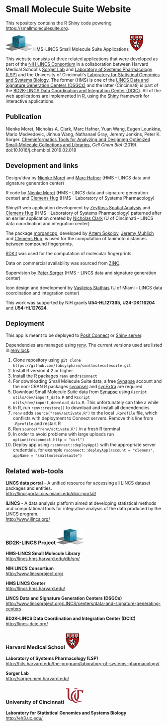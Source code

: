 # Small Molecule Suite Website

This repository contains the R Shiny code powering
https://smallmoleculesuite.org.

<p float="left">
<img src="www/sms/assets/img/dcic.png" height="50" width="85" alt="LINCS DCIC">
HMS-LINCS Small Molecule Suite Applications
<img src="www/sms/assets/img/logo_harvard_150.png" height="50" width="42" alt="HMS LINCS Center">
</p>

This website consists of three related applications that were developed as part
of the [NIH LINCS Consortium](http://www.lincsproject.org/) in a collaboration
between Harvard Medical School's [Sorger Lab](http://sorger.med.harvard.edu/)
and [Laboratory of Systems Pharmacology
(LSP)](http://hits.harvard.edu/the-program/laboratory-of-systems-pharmacology/about/)
and the University of Cincinnati's [Laboratory for Statistical Genomics and
Systems Biology](http://eh3.uc.edu/). The former (HMS) is one of the [LINCS Data
and Signature Generation Centers
(DSGCs)](http://www.lincsproject.org/LINCS/centers/data-and-signature-generating-centers)
and the latter (Cincinnati) is part of the [BD2K-LINCS Data Coordination and
Integration Center (DCIC)](http://lincs-dcic.org/). All of the web applications
are implemented in [R](https://www.r-project.org/), using the
[Shiny](https://shiny.rstudio.com/) framework for interactive applications.

## Publication

Nienke Moret, Nicholas A. Clark, Marc Hafner, Yuan Wang, Eugen Lounkine, Mario
Medvedovic, Jinhua Wang, Nathanael Gray, Jeremy Jenkins, Peter K. Sorger.
<a href = "https://www.cell.com/cell-chemical-biology/fulltext/S2451-9456(19)30073-X" target="_blank">
Cheminformatics Tools for Analyzing and Designing Optimized
Small-Molecule Collections and Libraries.</a> *Cell Chem Biol* (2019).
doi:10.1016/j.chembiol.2019.02.018

## Development and links

Design/idea by [Nienke Moret](https://scholar.harvard.edu/nienkemoret) and
[Marc Hafner](https://scholar.harvard.edu/hafner) (HMS - LINCS data and signature generation center)


R code by [Nienke Moret](https://scholar.harvard.edu/nienkemoret) (HMS - LINCS data and signature generation center)
and [Clemens Hug](https://scholar.harvard.edu/clemenshug) (HMS - Laboratory of Systems Pharmacology)


Shiny/R web application development by [ZevRoss Spatial Analysis](www.zevross.com)
and [Clemens Hug](https://scholar.harvard.edu/clemenshug)  (HMS - Laboratory of Systems Pharmacology)
patterned after an earlier application created by
[Nicholas Clark](https://github.com/NicholasClark) (U of Cincinnati - LINCS data
coordination and integration center)


The package [morgancpp](https://github.com/labsyspharm/morgancpp), developed by
[Artem Sokolov](https://scholar.harvard.edu/artem-sokolov/home),
[Jeremy Muhlich](https://scholar.harvard.edu/jmuhlich/home) and
[Clemens Hug](https://scholar.harvard.edu/clemenshug), is used for the computation
of tanimoto distances between compound fingerprints.


[RDKit](https://www.rdkit.org/) was used for the computation of molecular fingerprints.


Data on commercial availability was sourced from [ZINC](http://zinc15.docking.org/).


Supervision by [Peter Sorger](https://sorger.med.harvard.edu/people/peter-sorger-phd/)
(HMS - LINCS data and signature generation center)


Icon design and development by [Vasileios Stathias](http://ccs.miami.edu/team_member/vasileios-vas-stathias/)
(U of Miami - LINCS data coordination and integration center)

This work was supported by NIH grants **U54-HL127365**, **U24-DK116204** and **U54-HL127624**.

## Deployment

This app is meant to be deployed to [Posit Connect](https://posit.co/products/enterprise/connect/)
or [Shiny server](https://posit.co/products/open-source/shinyserver/).

Dependencies are managed using [renv](https://rstudio.github.io/renv). The current
versions used are listed in [renv.lock](renv.lock).

1. Clone repository using `git clone https://github.com/labsyspharm/smallmoleculesuite.git`
2. Install R version 4.2 or higher
3. Install the R packages `renv` and`rsconnect`
4. For downloading Small Molecule Suite data, a free [Synapse](https://www.synapse.org)
  account and the non-CRAN R packages [synapser](https://github.com/Sage-Bionetworks/synapser)
  and [synExtra](https://github.com/ArtemSokolov/synExtra) are required
5. Download Small Molecule Suite data from [Synapse](https://www.synapse.org/#!Synapse:syn18457321/files/)
  using `Rscript utils/dev/import_data.R` and `Rscript utils/dev/import_download_data.R`.
  This unfortunately can take a while
6. In R, run `renv::restore()` to download and install all dependencies
7. `renv` adds `source("renv/activate.R")` to the local `.Rprofile` file, which
  conflicts with deployment to Connect servers. Remove this line from `.Rprofile`
  and restart R
8. Run `source("renv/activate.R")` in a fresh R terminal
9. In order to avoid problems with large uploads run `options(rsconnect.http = "curl")`
10. Deploy app using `rsconnect::deployApp()` with the appropriate server
  credentials, for example `rsconnect::deployApp(account = "clemens", appName = "smallmoleculesuite")`

## Related web-tools

**LINCS data portal** - A unified resource for accessing all LINCS dataset packages and entities.
<br>http://lincsportal.ccs.miami.edu/dcic-portal/

**iLINCS** - A data analysis platform aimed at developing statistical methods and computational tools for integrative analysis of the data produced by the LINCS program.
<br>http://www.ilincs.org/

### BD2K-LINCS Project <img src="www/sms/assets/img/dcic.png" height = "50" width= "85" alt="BD2K-LINCS">

**HMS-LINCS Small Molecule Library**<br>http://lincs.hms.harvard.edu/db/sm/

**NIH LINCS Consortium**<br>http://www.lincsproject.org/

**HMS LINCS Center**<br>http://lincs.hms.harvard.edu/

**LINCS Data and Signature Generation Centers (DSGCs)**<br>http://www.lincsproject.org/LINCS/centers/data-and-signature-generating-centers

**BD2K-LINCS Data Coordination and Integration Center (DCIC)**<br>http://lincs-dcic.org/<br>

### Harvard Medical School <img src="www/sms/assets/img/logo_harvard_150.png" height = "50" width = "42" alt = "Harvard Medical School">

**Laboratory of Systems Pharmacology (LSP)**<br>http://hits.harvard.edu/the-program/laboratory-of-systems-pharmacology/

**Sorger Lab**<br>http://sorger.med.harvard.edu/

### University of Cincinnati <img src="www/sms/assets/img/uc_logo_crop.png" height = "50" width ="64"  alt = "University of Cincinnati">

**Laboratory for Statistical Genomics and Systems Biology**<br>http://eh3.uc.edu/
